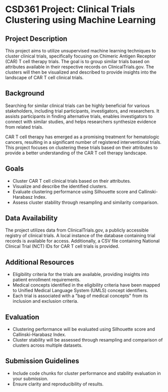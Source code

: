 # CSD361 Project: Clinical Trials Clustering using Machine Learning

## Project Description

This project aims to utilize unsupervised machine learning techniques to cluster clinical trials, specifically focusing on Chimeric Antigen Receptor (CAR) T cell therapy trials. The goal is to group similar trials based on attributes available in their respective records on ClinicalTrials.gov. The clusters will then be visualized and described to provide insights into the landscape of CAR T cell clinical trials.

## Background

Searching for similar clinical trials can be highly beneficial for various stakeholders, including trial participants, investigators, and researchers. It assists participants in finding alternative trials, enables investigators to connect with similar studies, and helps researchers synthesize evidence from related trials.

CAR T cell therapy has emerged as a promising treatment for hematologic cancers, resulting in a significant number of registered interventional trials. This project focuses on clustering these trials based on their attributes to provide a better understanding of the CAR T cell therapy landscape.

## Goals

- Cluster CAR T cell clinical trials based on their attributes.
- Visualize and describe the identified clusters.
- Evaluate clustering performance using Silhouette score and Callinski-Harabasz Index.
- Assess cluster stability through resampling and similarity comparison.

## Data Availability

The project utilizes data from ClinicalTrials.gov, a publicly accessible registry of clinical trials. A local instance of the database containing trial records is available for access. Additionally, a CSV file containing National Clinical Trial (NCT) IDs for CAR T cell trials is provided.

## Additional Resources

- Eligibility criteria for the trials are available, providing insights into patient enrollment requirements.
- Medical concepts identified in the eligibility criteria have been mapped to Unified Medical Language System (UMLS) concept identifiers.
- Each trial is associated with a "bag of medical concepts" from its inclusion and exclusion criteria.

## Evaluation

- Clustering performance will be evaluated using Silhouette score and Callinski-Harabasz Index.
- Cluster stability will be assessed through resampling and comparison of clusters across multiple datasets.

## Submission Guidelines

- Include code chunks for cluster performance and stability evaluation in your submission.
- Ensure clarity and reproducibility of results.
